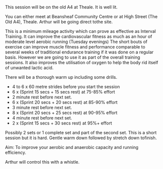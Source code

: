 This session will be on the old A4 at Theale. It is well lit.
     
You can either meet at <a routerLink="/find-us/beansheaf">Beansheaf Community Centre</a> or at <a routerLink="/find-us/other-locations">High Street (The Old A4), Theale</a>. Arthur will be going direct tothe site.
     
This is a minimum mileage activity which can prove as effective as Interval Training. It can improve the cardiovascular fitness as much as an hour of moderate level aerobic running (Tuesday evenings) The short bouts of exercise can improve muscle fitness and performance comparable to several weeks of traditional endurance training if it was done on a regular basis. However we are going to use it as part of the overall training sessions. It also improves the utilisation of oxygen to help the body rid itself of unwanted lactic acid.
     
There will be a thorough warm up including some drills.
      
* 4 to 6 x 60 metre strides before you start the session
* 6 x (Sprint 15 secs + 15 secs rest) at 75-85% effort
* 2 minute rest before next set.</li>
* 6 x (Sprint 20 secs + 20 secs rest) at 85-90% effort
* 3 minute rest before next set.</li>
* 8 x (Sprint 20 secs + 25 secs rest) at 90-95% effort
* 4 minute rest before next set.</li>
* 2 x (Sprint 15 secs + 30 secs rest) at 95%+ effort
    
Possibly 2 sets or 1 complete set and part of the second set. This is a short session but it is hard. Gentle warm down followed by stretch down tofinish.
     
Aim: To improve your aerobic and anaerobic capacity and running efficiency.

Arthur will control this with a whistle.